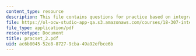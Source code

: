 ```yaml
---
content_type: resource
description: This file contains questions for practice based on integral equations.
file: https://ol-ocw-studio-app-qa.s3.amazonaws.com/courses/18-307-integral-equations-spring-2006/ac6b804552e887279cba49a92efbce6b_pracset_2.pdf
file_type: application/pdf
resourcetype: Document
title: pracset_2.pdf
uid: ac6b8045-52e8-8727-9cba-49a92efbce6b
---
```

